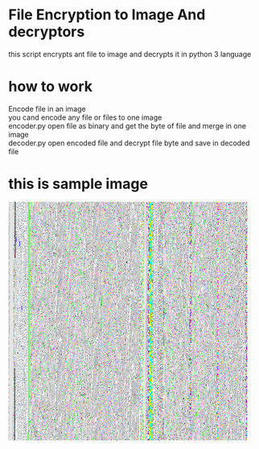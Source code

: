 # File Encryption to Image And decryptors
this script encrypts ant file to image and decrypts it in python 3 language
# how to work
Encode file in an image<br/>
you cand encode any file or files to one image <br/>
encoder.py open file as binary and get the byte of file and merge in one image <br/>
decoder.py open encoded file and decrypt file byte and save in decoded file<br/>

# this is sample image
<img src="https://raw.githubusercontent.com/aligh95/imageencoder/master/encoded.png" alt="image encoder" /><br/>
